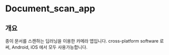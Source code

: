 # Document_scan_app

## 개요

종이 문서를 스캔하는 딥러닝을 이용한 카메라 앱입니다.
cross-platform software 로써, Android, iOS 에서 모두 사용가능합니다.


